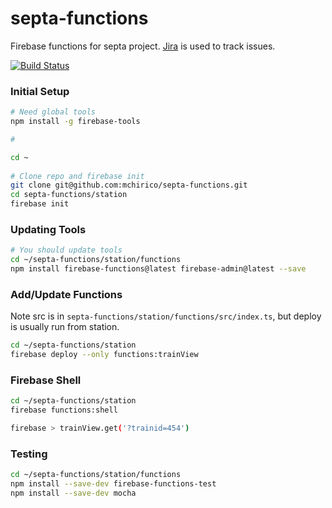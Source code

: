 # septa-functions
Firebase functions for septa project. <a href="https://jira.aipiggybot.io/projects/SEPT/issues">Jira</a> is used to track issues.

[![Build Status](https://travis-ci.com/mchirico/septa-functions.svg?branch=develop)](https://travis-ci.com/mchirico/septa-functions)

### Initial Setup
```bash
# Need global tools
npm install -g firebase-tools

# 

cd ~
 
# Clone repo and firebase init
git clone git@github.com:mchirico/septa-functions.git
cd septa-functions/station
firebase init


```


### Updating Tools

```bash
# You should update tools
cd ~/septa-functions/station/functions
npm install firebase-functions@latest firebase-admin@latest --save
```

### Add/Update Functions

Note src is in `septa-functions/station/functions/src/index.ts`, but deploy is usually run from station.

```bash
cd ~/septa-functions/station
firebase deploy --only functions:trainView

```


### Firebase Shell

```bash
cd ~/septa-functions/station
firebase functions:shell

firebase > trainView.get('?trainid=454')
```

### Testing

```bash
cd ~/septa-functions/station/functions
npm install --save-dev firebase-functions-test
npm install --save-dev mocha
```


